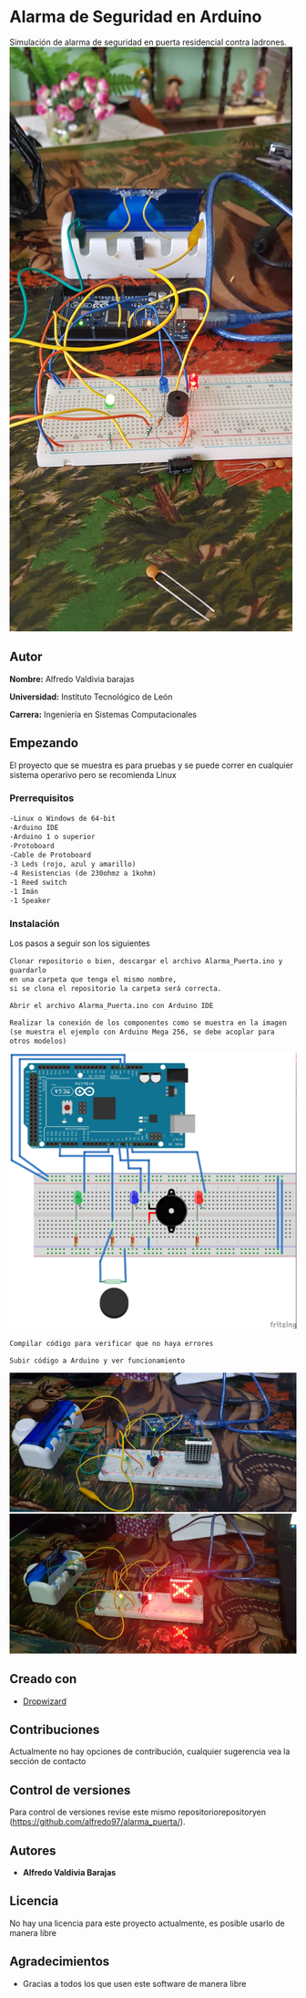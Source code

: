 
# Alarma de Seguridad en Arduino

Simulación de alarma de seguridad en puerta residencial contra ladrones.
![No hay imagen](images/20180924_122147.jpg)

## Autor
**Nombre:** Alfredo Valdivia barajas

**Universidad:** Instituto Tecnológico de León

**Carrera:** Ingeniería en Sistemas Computacionales



## Empezando
El proyecto que se muestra es para pruebas y se puede correr en cualquier sistema operarivo pero se recomienda Linux

### Prerrequisitos
```
-Linux o Windows de 64-bit
-Arduino IDE
-Arduino 1 o superior
-Protoboard
-Cable de Protoboard
-3 Leds (rojo, azul y amarillo)
-4 Resistencias (de 230ohmz a 1kohm)
-1 Reed switch
-1 Imán
-1 Speaker
```

### Instalación 

Los pasos a seguir son los siguientes

```
Clonar repositorio o bien, descargar el archivo Alarma_Puerta.ino y guardarlo 
en una carpeta que tenga el mismo nombre, 
si se clona el repositorio la carpeta será correcta.
```
```
Abrir el archivo Alarma_Puerta.ino con Arduino IDE
```
```
Realizar la conexión de los componentes como se muestra en la imagen 
(se muestra el ejemplo con Arduino Mega 256, se debe acoplar para otros modelos)
```
![No hay imagen](images/diagrama.jpg)
```
Compilar código para verificar que no haya errores
```
```
Subir código a Arduino y ver funcionamiento
```
![No hay imagen](images/ejemplo1.jpg)
![No hay imagen](images/ejemplo2.jpg)

## Creado con

* [Dropwizard](https://dillinger.io/) 

## Contribuciones

Actualmente no hay opciones de contribución, cualquier sugerencia vea la sección de contacto

## Control de versiones

Para control de versiones revise este mismo repositoriorepositoryen (https://github.com/alfredo97/alarma_puerta/). 

## Autores

* **Alfredo Valdivia Barajas** 


## Licencia

No hay una licencia para este proyecto actualmente, es posible usarlo de manera libre

## Agradecimientos

* Gracias a todos los que usen este software de manera libre

